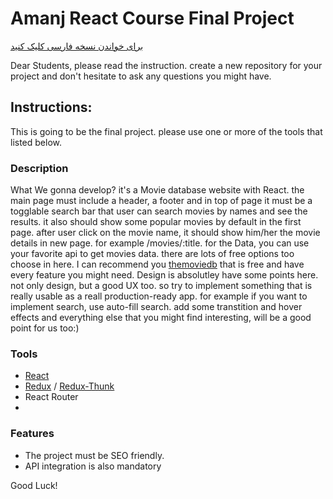 # Amanj React Course Final Project

[برای خواندن نسخه فارسی کلیک کنید](https://github.com/MHMALEK/amanj-course-project-for-students/blob/main/readme-persian.md)

Dear Students, please read the instruction. create a new repository for your project and don't hesitate to ask any questions you might have.

## Instructions:
This is going to be the final project. please use one or more of the tools that listed below.

### Description

What We gonna develop? it's a Movie database website with React. the main page must include a header, a footer and in top of page it must be a togglable search bar that user can search movies by names and see the results.
it also should show some popular movies by default in the first page. after user click on the movie name, it should show  him/her the movie details in new page. for example /movies/:title.
for the Data, you can use your favorite api to get movies data. there are lots of free options too choose in here. I can recommend you [themoviedb]( https://www.themoviedb.org/) that is free and have every feature you might need.
Design is absolutley have some points here. not only design, but a good UX too. so try to implement something that is really usable as a reall production-ready app. for example if you want to implement search, use auto-fill search. add some transtition and hover effects and everything else that you might find interesting, will be a good point for us too:)

### Tools
- [React](https://github.com/facebook/react)
- [Redux](https://github.com/reduxjs/redux) / [Redux-Thunk](https://github.com/reduxjs/redux-thunk)
- React Router
- 


### Features

- The project must be SEO friendly. 
- API integration is also mandatory 

Good Luck!

